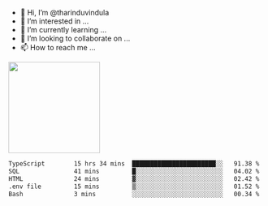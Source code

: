 - 👋 Hi, I’m @tharinduvindula
- 👀 I’m interested in ...
- 🌱 I’m currently learning ...
- 💞️ I’m looking to collaborate on ...
- 📫 How to reach me ...

<!---
tharinduvindula/tharinduvindula is a ✨ special ✨ repository because its `README.md` (this file) appears on your GitHub profile.
You can click the Preview link to take a look at your changes.
--->

<img height="180em" src="https://github-readme-stats.vercel.app/api?username=tharinduvindula&show_icons=true&hide_border=false&&count_private=true&include_all_commits=true" />


<!--START_SECTION:waka-->

```txt
TypeScript        15 hrs 34 mins  ███████████████████████░░   91.38 %
SQL               41 mins         █░░░░░░░░░░░░░░░░░░░░░░░░   04.02 %
HTML              24 mins         ▓░░░░░░░░░░░░░░░░░░░░░░░░   02.42 %
.env file         15 mins         ▒░░░░░░░░░░░░░░░░░░░░░░░░   01.52 %
Bash              3 mins          ░░░░░░░░░░░░░░░░░░░░░░░░░   00.34 %
```

<!--END_SECTION:waka-->
